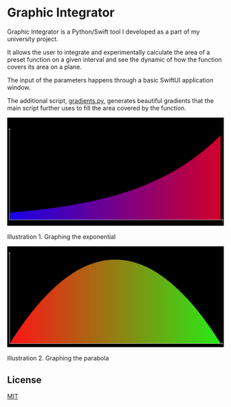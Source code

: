 # Graphic Integrator

Graphic Integrator is a Python/Swift tool I developed as a part of my university project. 

It allows the user to integrate and experimentally calculate the area of a preset function on a given interval and see the dynamic of how the function covers its area on a plane.

The input of the parameters happens through a basic SwiftUI application window.

The additional script, [gradients.py](Dev/gradients.py), generates beautiful gradients that the main script further uses to fill the area covered by the function.

![alt text](Screenshots/13.png)

Illustration 1. Graphing the exponential


![alt text](Screenshots/14.png)

Illustration 2. Graphing the parabola


## License
[MIT](https://choosealicense.com/licenses/mit/)
